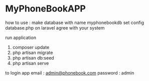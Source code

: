 MyPhoneBookAPP
==============
how to use :
make database with name myphonebookdb
set config database.php on laravel agree with your system

run application

1. composer update 
2. php artisan migrate
3. php artisan db:seed
4. php artisan serve

to login app 
email : admin@phonebook.com
password : admin




